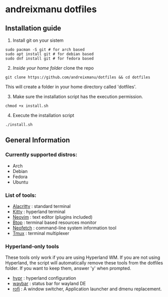 # andreixmanu dotfiles

## Installation guide

1. Install git on your sistem
```shell
sudo pacman -S git # for arch based
sudo apt install git # for debian based
sudo dnf install git # for fedora based 
```

2. *Inside your home folder* clone the repo
```shell
git clone https://github.com/andreixmanu/dotfiles && cd dotfiles
```
This will create a folder in your home directory called 'dotfiles'.

3. Make sure the installation script has the execution permission.
```shell
chmod +x install.sh
```
4. Execute the installation script
```shell
./install.sh
```

## General Information

### Currently supported distros:
- Arch 
- Debian
- Fedora
- Ubuntu

### List of tools:

- [Alacritty](https://alacritty.org/) : standard terminal
- [Kitty](https://sw.kovidgoyal.net/kitty/) : hyperland terminal
- [Neovim](https://neovim.io/) : text editor (plugins included)
- [Btop](https://github.com/aristocratos/btop) : terminal based resources monitor
- [Neofetch](https://github.com/dylanaraps/neofetch) : command-line system information tool
- [Tmux](https://github.com/tmux/tmux) : terminal multiplexer

### Hyperland-only tools
These tools only work if you are using Hyperland WM. If you are not using Hyperland, the script will automatically remove these tools from the dotfiles folder. If you want to keep them, answer 'y' when prompted.

- [hypr](https://hyprland.org/) : hyperland configuration
- [waybar](https://github.com/Alexays/Waybar) : status bar for wayland DE
- [rofi](https://github.com/davatorium/rofi) : A window switcher, Application launcher and dmenu replacement.